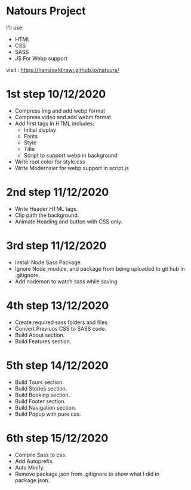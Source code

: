 # Natours Project

I'll use: 
 - HTML
 - CSS 
 - SASS
 - JS For Webp support 
 
 visit : https://hamzaaldirawi.github.io/natours/
 
 # 1st step 10/12/2020
  - Compress img and add webp format
  - Compress video and add webm format
  - Add first tags in HTML includes: 
    - Initial display
    - Fonts
    - Style
    - Title
    - Script to support webp in background
  - Write root color for style.css
  - Write Modernzier for webp support in script.js 

 # 2nd step 11/12/2020
  - Write Header HTML tags.
  - Clip path the background.
  - Animate Heading and button with CSS only.

 # 3rd step 11/12/2020
  - Install Node Sass Package.
  - Ignore Node_module, and package from being uploaded to git hub in .gitignore. 
  - Add nodemon to watch sass while saving.

 # 4th step 13/12/2020
  - Create required sass folders and files
  - Convert Previuos CSS to SASS code.
  - Build About section.
  - Build Features section.
  
 # 5th step 14/12/2020
  - Build Tours section.
  - Build Stories section.
  - Build Booking section.
  - Build Footer section.
  - Build Navigation section.
  - Build Popup with pure css.

 # 6th step 15/12/2020
  - Compile Sass to css.
  - Add Autoprefix.
  - Auto Minify. 
  - Remove package.json from .gitignore to show what I did in package.json.
